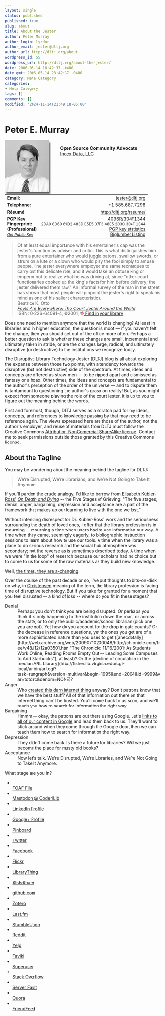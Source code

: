 ```yaml
---
layout: single
status: published
published: true
slug: about
title: About the Jester
author: Peter Murray
author_login: lyrdor
author_email: jester@dltj.org
author_url: http://dltj.org/about
wordpress_id: 55
wordpress_url: http://dltj.org/about-the-jester/
date: 2006-05-14 18:42:37 -0400
date_gmt: 2006-05-14 23:42:37 -0400
category: Meta Category
categories:
- Meta Category
tags: []
comments: []
modified: '2024-11-14T21:49:18-05:00'
---
```


<h1>Peter E. Murray</h1>
<div class="about-main-left">
<img src="/assets/images/2006/05/pmurray.jpg" height="175" width="150" style="float: left; padding-right: 2em;" alt="Picture of Peter Murray" /><br />
<span style="font-weight: bold; font-size: 105%">Open Source Community Advocate</span><br /><span style="font-size: 105%"><a href="https://indexdata.com/" title="Index Data homepage">Index Data, LLC</a></span>
<table style="border:0px">
<tr>
<td><b>Email:</b></td>
<td align="right"><a href="mailto:jester@dltj.org">jester@dltj.org</a></td>
</tr>
<tr>
<td><b>Telephone:</b></td>
<td align="right">+1 585.687.7298</td>
</tr>
<tr>
<td><b>R&eacute;sum&eacute;</b></td>
<td align="right"><a href="/resume/" title="R&amp;eacute;sum&amp;eacute;: Peter E. Murray">http://dltj.org/resume/</a></td>
</tr>
<tr>
<td valign="top"><span style="line-height:100%;"><b>PGP Key<br />Fingerprint:<br />(Professional)</b></span><br /><a href="http://pgp.surfnet.nl:11371/pks/lookup?op=get&amp;search=0x48E5203C304F1344" style="font-size: 87%; font-style: italic;" title="PGP Public Key for Peter Murray">Get Public Key</a></td>
<td valign="top" align="right">4096R/304F1344<br /><span style="font-size: 85%">2DA0 8D60 69D2 483D E5E5  37F3 48E5 203C 304F 1344</span><br /><a href="https://pgp.cs.uu.nl/stats/48E5203C304F1344.html" title="PGP key statistics : Peter E. Murray">PGP key statistics</a><br /><a href="http://www.biglumber.com/x/web?qs=0x48E5203C304F1344" title="Biglumber public key display">Biglumber Listing</a></td>
</tr>
</table>
</div>

> Of at least equal importance with his entertainer's cap was the jester's function as adviser and critic. This is what distinguishes him from a pure entertainer who would juggle batons, swallow swords, or strum on a lute or a clown who would play the fool simply to amuse people. The jester everywhere employed the same techniques to carry out this delicate role, and it would take an obtuse king or emperor not to realize what he was driving at, since "other court functionaries cooked up the king's facts for him before delivery; the jester delivered them raw." An informal survey of the man in the street has shown that most people will pinpoint the jester's right to speak his mind as one of his salient characteristics.<br />
> Beatrice K. Otto<br />
> _[Fools Are Everywhere: The Court Jester Around the World](http://www.press.uchicago.edu/ucp/books/book/chicago/F/bo3615397.html)_<br>
> ISBN: 0-226-64091-4, &copy;2001, [<img src="/assets/images/2005/12/libraries_worldcat.gif" alt="" width="12" height="11" border="0" />&nbsp;Find in your library](http://www.worldcat.org/title/fools-are-everywhere-the-court-jester-around-the-world/oclc/44425502)

Does one need to mention anymore that the world is changing?
At least in libraries and in higher education, the question is moot &mdash; if you haven't felt the change, then you should get out of the office more often.
Perhaps a better question to ask is whether these changes are small, incremental and ultimately taken in stride, or are the changes large, radical, and ultimately disruptive (or destructive) to the institutions we recognize today.

The Disruptive Library Technology Jester (DLTJ) blog is all about exploring the expanse between those two points, with a tendency towards the disruptive (but not destructive) side of the spectrum.
At times, ideas and concepts are offered as straw-men &mdash; to be ripped apart and dismissed as fantasy or a hoax.
Other times, the ideas and concepts are fundamental to the author's perception of the order of the universe &mdash; and to dispute them is tantamount to questioning the author's grasp on reality!
But, as you might expect from someone playing the role of the court jester, it is up to you to figure out the meaning behind the words.

First and foremost, though, DLTJ serves as a scratch pad for my ideas, concepts, and references to knowledge passing by that may need to be reference again.
The views expressed here are those of the author, not the author's employer, and reuse of materials from DLTJ must follow the Creative Commons <a href="http://creativecommons.org/licenses/by-nc-sa/2.5/" title="Creative Commons Deed">Attribution-NonComercial-ShareAlike license</a>.
Contact me to seek permissions outside those granted by this Creative Commons license.

## About the Tagline

You may be wondering about the meaning behind the tagline for DLTJ:

> We&rsquo;re Disrupted, We&rsquo;re Librarians, and We&rsquo;re Not Going to Take It Anymore

If you'll pardon the crude analogy, I'd like to borrow from [Elisabeth K&uuml;bler-Ross'](https://en.wikipedia.org/wiki/Elisabeth_K%C3%BCbler-Ross) [_On Death and Dying_](http://worldcatlibraries.org/wcpa/isbn/0684842238) -- the Five Stages of Grieving: "The five stages, denial, anger, bargaining, depression and acceptance are a part of the framework that makes up our learning to live with the one we lost."

Without intending disrespect for Dr. K&uuml;bler-Ross' work and the seriousness surrounding the death of loved ones, I offer that the library profession is in mourning -- mourning a time when users had to use information our way.
A time when they came, seemingly eagerly, to bibliographic instruction sessions to learn about how to use our tools.
A time when the library was a place to do serious research and the social hub atmosphere was secondary; not the reverse as is sometimes described today.
A time when we were "in the loop" of research because our scholars had no choice but to come to us for some of the raw materials as they build new knowledge.

Well, [the times, they are a-changing](http://www.bobdylan.com/us/songs/times.html "Bob Dylan: The Times They Are A-Changin'").

Over the course of the past decade or so, I've put thoughts to bits-on-disk on why, in <a href="/category/christensen/">Christensen</a> meaning of the term, the library profession is facing time of disruptive technology.
But if you take for granted for a moment that you feel disrupted -- a kind of loss -- where do you fit in these stages?

<dl>
<dt>Denial</dt>
<dd>Perhaps you don't think you are being disrupted. Or perhaps you think it is only happening to the institution down the road, or across the state, or to only the public/academic/school librarian (pick one you are not). Yet how do you account for the drop in gate counts? Or the decrease in reference questions, yet the ones you get are of a more sophisticated nature than you used to get ([anecdotally](http://web.archive.org/web/20090710200048/http://chronicle.com/free/v48/i12/12a03501.htm "The Chronicle: 11/16/2001: As Students Work Online, Reading Rooms Empty Out -- Leading Some Campuses to Add Starbucks"), at least)? Or the [decline of circulation in the median ARL Library](http://fisher.lib.virginia.edu/cgi-local/arlbin/arl.cgi?task=rungraph&#038;version=multivar&#038;begin=1995&#038;end=2004&#038;id=9999&#038;var=totcirc&#038;denom=NONE)?</dd>
<dt>Anger</dt>
<dd>Who <a href="http://www.livinginternet.com/i/ii_summary.htm" title="Internet History One-Page Summary - How Invented, Created">created this darn internet thing</a> anyway?  Don't patrons know that we have the best stuff?  All of that information out there on that internet thing can't be trusted.  You'll come back to us soon, and we'll teach you how to search for information the right way.</dd>
<dt>Bargaining</dt>
<dd>Hmmm -- okay, the patrons are out there using Google.  Let's <a href="http://www.oclc.org/worldcat/open/" title="Open WorldCat program [OCLC - WorldCat on the Web]">links to all of our content in Google</a> and lead them back to us.  They'll want to stick around when they come through the Google door, then we can teach them how to search for information the right way.</dd>
<dt>Depression</dt>
<dd>They didn't come back.  Is there a future for libraries?  Will we just become the place for musty old books?</dd>
<dt>Acceptance</dt>
<dd>Now let's talk.  We&rsquo;re Disrupted, We&rsquo;re Libraries, and We&rsquo;re Not Going to Take It Anymore.</dd>
</dl>
<p>What stage are you in?</p>

<div class="about-main-right">
<ul class="a-c-B-F-Yf Qd">
<li>
      <img alt="" class="a-c-B-qg" src="//s2.googleusercontent.com/s2/favicons?alt=p&amp;domain=dltj.org"/>
<div class="a-c-B-h h">
        <a class="a-c-B-h-cj url" href="/foaf/#me" target="_blank" title="FOAF File">FOAF File</a>
      </div>
</li>
<li>
      <img alt="" class="a-c-B-qg" src="//s2.googleusercontent.com/s2/favicons?alt=p&amp;domain=code4lib.social"/>
<div class="a-c-B-h h">
        <a class="a-c-B-h-cj url" rel="me" href="https://code4lib.social/@dltj">Mastodon @ Code4Lib</a>
      </div>
</li>
<li>
      <img alt="" class="a-c-B-qg" src="//s2.googleusercontent.com/s2/favicons?alt=p&amp;domain=www.linkedin.com"/>
<div class="a-c-B-h h">
        <a class="a-c-B-h-cj url" href="http://www.linkedin.com/in/datagazetteer" rel="me" target="_blank" title="LinkedIn Profile">LinkedIn Profile</a>
      </div>
</li>
<li>
      <img alt="" class="a-c-B-qg" src="//s2.googleusercontent.com/s2/favicons?alt=p&amp;domain=plus.google.com"/>
<div class="a-c-B-h h">
        <a class="a-c-B-h-cj url" href="https://plus.google.com/103084946715077466195" rel="me" target="_blank" title="Google+ Profile">Google+ Profile</a>
      </div>
</li>
<li>
      <img alt="" class="a-c-B-qg" src="//s2.googleusercontent.com/s2/favicons?alt=p&amp;domain=pinboard.in"/>
<div class="a-c-B-h h">
        <a class="a-c-B-h-cj url" href="https://pinboard.in/u:dltj" rel="me" target="_blank" title="Pinboard Bookmarks">Pinboard</a>
      </div>
</li>
<li>
      <img alt="" class="a-c-B-qg" src="//s2.googleusercontent.com/s2/favicons?alt=p&amp;domain=twitter.com"/>
<div class="a-c-B-h h">
        <a class="a-c-B-h-cj url" href="http://twitter.com/datag" rel="me" target="_blank" title="Twitter - datag">Twitter</a>
      </div>
</li>
<li>
      <img alt="" class="a-c-B-qg" src="//s2.googleusercontent.com/s2/favicons?alt=p&amp;domain=www.facebook.com"/>
<div class="a-c-B-h h">
        <a class="a-c-B-h-cj url" href="http://www.facebook.com/people/Peter-Murray/39511436" rel="me" target="_blank" title="Facebook">Facebook</a>
      </div>
</li>
<li>
      <img alt="" class="a-c-B-qg" src="//s2.googleusercontent.com/s2/favicons?alt=p&amp;domain=www.flickr.com"/>
<div class="a-c-B-h h">
        <a class="a-c-B-h-cj url" href="http://www.flickr.com/photos/datagazetteer/" rel="me" target="_blank" title="Flickr - datagazetteer">Flickr</a>
      </div>
</li>
<li>
      <img alt="" class="a-c-B-qg" src="//s2.googleusercontent.com/s2/favicons?alt=p&amp;domain=www.librarything.com"/>
<div class="a-c-B-h h">
        <a class="a-c-B-h-cj url" href="http://www.librarything.com/profile/DataGazetteer" target="_blank" title="LibraryThing">LibraryThing</a>
      </div>
</li>
<li>
      <img alt="" class="a-c-B-qg" src="//s2.googleusercontent.com/s2/favicons?alt=p&amp;domain=www.slideshare.net"/>
<div class="a-c-B-h h">
        <a class="a-c-B-h-cj url" href="http://www.slideshare.net/datagazetteer" rel="me" target="_blank" title="SlideShare">SlideShare</a>
      </div>
</li>
<li>
      <img alt="" class="a-c-B-qg" src="//s2.googleusercontent.com/s2/favicons?alt=p&amp;domain=github.com"/>
<div class="a-c-B-h h">
        <a class="a-c-B-h-cj url" href="http://github.com/dltj" target="_blank" title="github.com">github.com</a>
      </div>
</li>
<li>
      <img alt="" class="a-c-B-qg" src="//s2.googleusercontent.com/s2/favicons?alt=p&amp;domain=zotero.org"/>
<div class="a-c-B-h h">
        <a class="a-c-B-h-cj url" href="http://zotero.org/users/683/items" target="_blank" title="Zotero">Zotero</a>
      </div>
</li>
<li>
      <img alt="" class="a-c-B-qg" src="//s2.googleusercontent.com/s2/favicons?alt=p&amp;domain=www.last.fm"/>
<div class="a-c-B-h h">
        <a class="a-c-B-h-cj url" href="http://www.last.fm/user/datagazetteer/" rel="me" target="_blank" title="Last.fm">Last.fm</a>
      </div>
</li>
<li>
      <img alt="" class="a-c-B-qg" src="//s2.googleusercontent.com/s2/favicons?alt=p&amp;domain=datagazetteer.stumbleupon.com"/>
<div class="a-c-B-h h">
        <a class="a-c-B-h-cj url" href="http://datagazetteer.stumbleupon.com" rel="me" target="_blank" title="StumbleUpon">StumbleUpon</a>
      </div>
</li>
<li>
      <img alt="" class="a-c-B-qg" src="//s2.googleusercontent.com/s2/favicons?alt=p&amp;domain=reddit.com"/>
<div class="a-c-B-h h">
        <a class="a-c-B-h-cj url" href="http://reddit.com/user/thejester" rel="me" target="_blank" title="Reddit">Reddit</a>
      </div>
</li>
<li>
      <img alt="" class="a-c-B-qg" src="//s2.googleusercontent.com/s2/favicons?alt=p&amp;domain=www.yelp.com"/>
<div class="a-c-B-h h">
        <a class="a-c-B-h-cj url" href="http://www.yelp.com/user_details?userid=vxA0f_jThaQt9ZakovwkOA" rel="me" target="_blank" title="Yelp">Yelp</a>
      </div>
</li>
<li>
      <img alt="" class="a-c-B-qg" src="//s2.googleusercontent.com/s2/favicons?alt=p&amp;domain=www.faviki.com"/>
<div class="a-c-B-h h">
        <a class="a-c-B-h-cj url" href="http://www.faviki.com//person/dltj/sort/date" target="_blank" title="http://www.faviki.com//person/dltj/sort/date">Faviki</a>
      </div>
</li>
<li>
      <img alt="" class="a-c-B-qg" src="//s2.googleusercontent.com/s2/favicons?alt=p&amp;domain=superuser.com"/>
<div class="a-c-B-h h">
        <a class="a-c-B-h-cj url" href="http://superuser.com/users/16551" target="_blank" title="http://superuser.com/users/16551">Superuser</a>
      </div>
</li>
<li>
      <img alt="" class="a-c-B-qg" src="//s2.googleusercontent.com/s2/favicons?alt=p&amp;domain=stackoverflow.com"/>
<div class="a-c-B-h h">
        <a class="a-c-B-h-cj url" href="http://stackoverflow.com/users/201674" target="_blank" title="http://stackoverflow.com/users/201674">Stack Overflow</a>
      </div>
</li>
<li>
      <img alt="" class="a-c-B-qg" src="//s2.googleusercontent.com/s2/favicons?alt=p&amp;domain=serverfault.com"/>
<div class="a-c-B-h h">
        <a class="a-c-B-h-cj url" href="http://serverfault.com/users/6548" target="_blank" title="http://serverfault.com/users/6548">Server Fault</a>
      </div>
</li>
<li>
      <img alt="" class="a-c-B-qg" src="//s2.googleusercontent.com/s2/favicons?alt=p&amp;domain=www.quora.com"/>
<div class="a-c-B-h h">
        <a class="a-c-B-h-cj url" href="http://www.quora.com/peter-murray-4" rel="me" target="_blank" title="Peter Murray">Quora</a>
      </div>
</li>
<li>
      <img alt="" class="a-c-B-qg" src="//s2.googleusercontent.com/s2/favicons?alt=p&amp;domain=friendfeed.com"/>
<div class="a-c-B-h h">
        <a class="a-c-B-h-cj url" href="http://friendfeed.com/dltj" rel="me" target="_blank" title="FriendFeed">FriendFeed</a>
      </div>
</li>
</ul>
</div>
